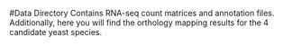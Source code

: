 #Data Directory 
Contains RNA-seq count matrices and annotation files. Additionally, here you will find the orthology mapping results for the 4 candidate yeast species.

